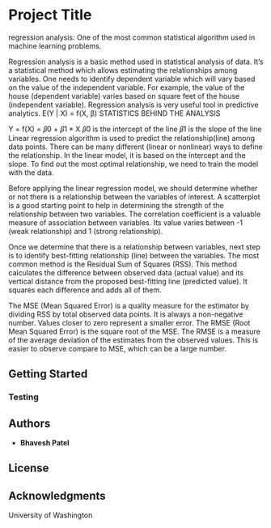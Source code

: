 # Project Title

regression analysis:  One of the most common statistical algorithm used in machine learning problems.

Regression analysis is a basic method used in statistical analysis of data. It’s a statistical method which allows estimating the relationships among variables. One needs to identify dependent variable which will vary based on the value of the independent variable. For example, the value of the house (dependent variable) varies based on square feet of the house (independent variable). Regression analysis is very useful tool in predictive analytics.
E(Y | X) = f(X, β)
STATISTICS BEHIND THE ANALYSIS

Y = f(X) = 𝛽0 + 𝛽1 * X
𝛽0 is the intercept of the line
𝛽1 is the slope of the line
Linear regression algorithm is used to predict the relationship(line) among data points.  There can be many different (linear or nonlinear) ways to define the relationship.  In the linear model, it is based on the intercept and the slope.  To find out the most optimal relationship, we need to train the model with the data.

Before applying the linear regression model, we should determine whether or not there is a relationship between the variables of interest.  A scatterplot is a good starting point to help in determining the strength of the relationship between two variables.  The correlation coefficient is a valuable measure of association between variables.  Its value varies between -1 (weak relationship) and 1 (strong relationship).

Once we determine that there is a relationship between variables, next step is to identify best-fitting relationship (line) between the variables.  The most common method is the Residual Sum of Squares (RSS).  This method calculates the difference between observed data (actual value) and its vertical distance from the proposed best-fitting line (predicted value).  It squares each difference and adds all of them.

The MSE (Mean Squared Error) is a quality measure for the estimator by dividing RSS by total observed data points.  It is always a non-negative number.  Values closer to zero represent a smaller error.  The RMSE (Root Mean Squared Error) is the square root of the MSE.  The RMSE is a measure of the average deviation of the estimates from the observed values.  This is easier to observe compare to MSE, which can be a large number.

## Getting Started

### Testing

## Authors

* **Bhavesh Patel**

## License

## Acknowledgments

University of Washington
